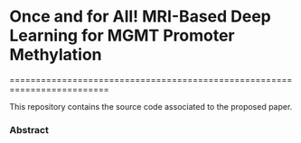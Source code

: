 # Once and for All! MRI-Based Deep Learning for MGMT Promoter Methylation
=========================================================================

This repository contains the source code associated to the proposed paper.

### **Abstract**

